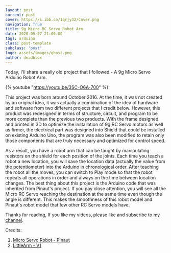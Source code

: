 ```yaml
---
layout: post
current: post
cover: https://i.ibb.co/1qrjy32/Cover.png
navigation: True
title: 9g Micro RC Servo Robot Arm
date: 2020-05-27 21:00:00
tags: arduino
class: post-template
subclass: 'post'
logo: assets/images/ghost.png
author: deadblox
---
```


Today, I'll share a really old project that I followed - A 9g Micro Servo Arduino Robot Arm.

{% youtube "https://youtu.be/3SC-O6A-700" %}

This project was born around October 2016. At the time, it was not created by an original idea, it was actually a combination of the idea of ​​hardware and software from two different projects that I credit below. However, this product was redesigned in terms of structure, circuit, and program to be more complete than the previous two products. With the frame designed and printed in 3D to optimize the installation of 9g RC Servo motors as well as firmer, the electrical part was designed into Shield that could be installed on existing Arduino Uno, the program was also been modified to retain only those components that are truly necessary and optimized for control speed.

As a result, you have a robot arm that can be taught by manipulating resistors on the shield for each position of the joints. Each time you teach a robot a new location, you will save the location data (actually the value from the potentiometer) into the Arduino in chronological order. After teaching the robot all the moves, you can switch to Play mode so that the robot repeats all operations in order and always on the time between location changes. The best thing about this project is the Arduino code that was inherited from Pinaut's project. If you pay close attention, you will see all the Micro RC Servo reaching the destination at the same time even though the angle is different. This makes the smoothness of this robot model and Pinaut's robot model that few other RC Servo models have.

Thanks for reading,
If you like my videos, please like and subscribe to [my channel](https://www.youtube.com/channel/UC4v28AauStqzl2rwNGl9QcA).

Credits:

1. [Micro Servo Robot - Pinaut](https://www.youtube.com/watch?v=bLnAJ-mSElE)
2. [LittleArm - V1](https://www.kickstarter.com/projects/slantrobotics/littlearm-v3-mini-arduino-robot-arm-for-stem-and-hobby)
